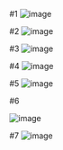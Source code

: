 #1
![image](https://user-images.githubusercontent.com/64237760/143800536-2b3b120f-d049-4a2f-abcb-2253dd65cdae.png)


#2
![image](https://user-images.githubusercontent.com/64237760/143800657-e55903a9-24b9-4ad7-929c-5731f845f3b4.png)


#3
![image](https://user-images.githubusercontent.com/64237760/143967750-b4e13622-19f5-4462-b4e7-5e34b0618f98.png)


#4
![image](https://user-images.githubusercontent.com/64237760/143967861-18472118-e3fe-4ce9-a224-7f3a059620e7.png)


#5
![image](https://user-images.githubusercontent.com/64237760/143967942-d0ef41d8-dfe4-4598-a795-f600a0bfa4d6.png)


#6

![image](https://user-images.githubusercontent.com/64237760/143965673-0b2e88f2-7105-4282-bf23-c1f8706d5653.png)

#7
![image](https://user-images.githubusercontent.com/64237760/143965984-868103fe-5633-4e09-9008-110565d87675.png)



